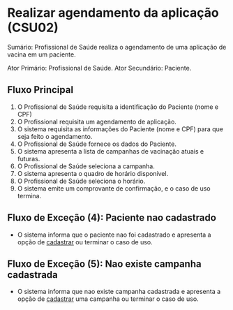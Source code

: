 # Realizar agendamento da aplicação (CSU02)
Sumário: Profissional de Saúde realiza o agendamento de uma aplicação de vacina em um paciente.

Ator Primário: Profissional de Saúde.
Ator Secundário: Paciente.

## Fluxo Principal
1. O Profissional de Saúde requisita a identificação do Paciente (nome e CPF)
2. O Profissional requisita um agendamento de aplicação.
3. O sistema requisita as informações do Paciente (nome e CPF) para que seja feito o agendamento.
4. O Profissional de Saúde fornece os dados do Paciente.
5. O sistema apresenta a lista de campanhas de vacinação atuais e futuras.
6. O Profissional de Saúde seleciona a campanha.
7. O sistema apresenta o quadro de horário disponível.
8. O Profissional de Saúde seleciona o horário.
9. O sistema emite um comprovante de confirmação, e o caso de uso termina.

## Fluxo de Exceção (4): Paciente nao cadastrado
- O sistema informa que o paciente nao foi cadastrado e apresenta a opção de [cadastrar](./CSU01.md#fluxo-alternativo-4-inclusão) ou terminar o caso de uso.

## Fluxo de Exceção (5): Nao existe campanha cadastrada
- O sistema informa que nao existe campanha cadastrada e apresenta a opção de [cadastrar](./CSU03.md#fluxo-alternativo-4-inclusão) uma campanha ou terminar o caso de uso.